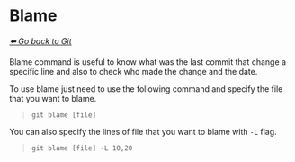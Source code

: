 # Blame

*[:arrow_left: Go back to Git](./GIT.md)*

Blame command is useful to know what was the last commit that change a specific line and also to check who made the change and the date.

To use blame just need to use the following command and specify the file that you want to blame.

> `git blame [file] `

You can also specify the lines of file that you want to blame with `-L` flag.

> `git blame [file] -L 10,20`